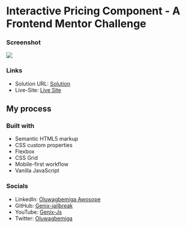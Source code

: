 # Interactive Pricing Component - A Frontend Mentor Challenge

### Screenshot

![](./screenshot.jpg)

### Links

- Solution URL: [Solution](https://github.com/JAILBREAK-101/Interactive-Pricing-Component/)
- Live-Site: [Live Site](-solution-url.com)


## My process

### Built with

- Semantic HTML5 markup
- CSS custom properties
- Flexbox
- CSS Grid
- Mobile-first workflow
- Vanilla JavaScript

### Socials
- LinkedIn: [Oluwagbemiga Awosope](https://www.linkedin.com/in/genix-jailbreak/)
- GitHub: [Genix-jailbreak](https://github.com/Genix-jailbreak)
- YouTube: [Genix-Js](https://www.youtube.com/@Genix-Js)
- Twitter: [Oluwagbemiga](https://twitter.com/GenixTech1)
